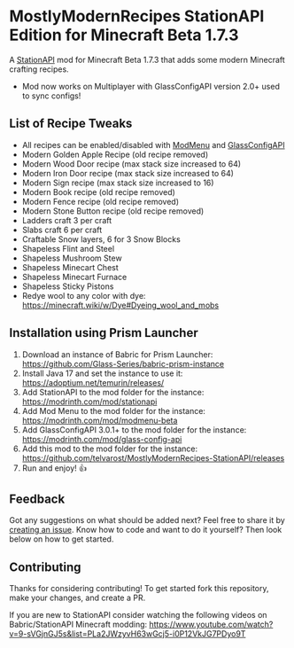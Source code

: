 # MostlyModernRecipes StationAPI Edition for Minecraft Beta 1.7.3

A [StationAPI](https://modrinth.com/mod/stationapi) mod for Minecraft Beta 1.7.3 that adds some modern Minecraft crafting recipes.
* Mod now works on Multiplayer with GlassConfigAPI version 2.0+ used to sync configs!

## List of Recipe Tweaks

* All recipes can be enabled/disabled with [ModMenu](https://modrinth.com/mod/modmenu-beta) and [GlassConfigAPI](https://modrinth.com/mod/glass-config-api)
* Modern Golden Apple Recipe (old recipe removed)
* Modern Wood Door recipe (max stack size increased to 64)
* Modern Iron Door recipe (max stack size increased to 64)
* Modern Sign recipe (max stack size increased to 16)
* Modern Book recipe (old recipe removed)
* Modern Fence recipe (old recipe removed)
* Modern Stone Button recipe (old recipe removed)
* Ladders craft 3 per craft
* Slabs craft 6 per craft
* Craftable Snow layers, 6 for 3 Snow Blocks
* Shapeless Flint and Steel
* Shapeless Mushroom Stew
* Shapeless Minecart Chest
* Shapeless Minecart Furnace
* Shapeless Sticky Pistons
* Redye wool to any color with dye: https://minecraft.wiki/w/Dye#Dyeing_wool_and_mobs

## Installation using Prism Launcher

1. Download an instance of Babric for Prism Launcher: https://github.com/Glass-Series/babric-prism-instance
2. Install Java 17 and set the instance to use it: https://adoptium.net/temurin/releases/
3. Add StationAPI to the mod folder for the instance: https://modrinth.com/mod/stationapi
4. Add Mod Menu to the mod folder for the instance: https://modrinth.com/mod/modmenu-beta
5. Add GlassConfigAPI 3.0.1+ to the mod folder for the instance: https://modrinth.com/mod/glass-config-api
6. Add this mod to the mod folder for the instance: https://github.com/telvarost/MostlyModernRecipes-StationAPI/releases
7. Run and enjoy! 👍

## Feedback

Got any suggestions on what should be added next? Feel free to share it by [creating an issue](https://github.com/telvarost/MostlyModernRecipes-StationAPI/issues/new). Know how to code and want to do it yourself? Then look below on how to get started.

## Contributing

Thanks for considering contributing! To get started fork this repository, make your changes, and create a PR. 

If you are new to StationAPI consider watching the following videos on Babric/StationAPI Minecraft modding: https://www.youtube.com/watch?v=9-sVGjnGJ5s&list=PLa2JWzyvH63wGcj5-i0P12VkJG7PDyo9T
